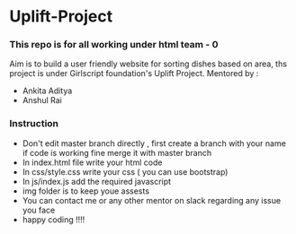 # Uplift-Project

### This repo is for all working under html team - 0
Aim is to build a user friendly website for sorting dishes based on area, ths project is under Girlscript foundation's Uplift Project.
Mentored by : 
  - Ankita Aditya
  - Anshul Rai
### Instruction 
 - Don't edit master branch directly , first create a branch with your name if code is working fine merge it with master branch
 - In index.html file write your html code
 - In css/style.css write your css ( you can use bootstrap)
 - In js/index.js  add the required javascript
 - img folder is to keep youe assests
 - You can contact me or any other mentor on slack regarding any issue you face
 - happy coding !!!!
 
